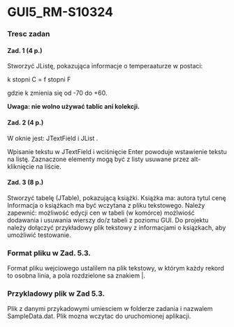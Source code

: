 GUI5_RM-S10324
==============

### Tresc zadan ###

#### Zad. 1  (4 p.) ####

Stworzyć JListę, pokazująca informacje o temperaaturze w postaci: 

k stopni C = f stopni F 

gdzie k zmienia się od -70 do +60. 

<b>Uwaga: nie wolno używać tablic ani kolekcji.</b>

#### Zad. 2  (4 p.) ####

W oknie jest: JTextField i JList . 

Wpisanie tekstu w JTextField i wciśnięcie Enter powoduje wstawienie tekstu na listę.
Zaznaczone elementy mogą być z listy usuwane przez alt-kliknięcie na liście. 


#### Zad. 3 (8 p.) ####

Stworzyć tabelę (JTable), pokazującą książki.
Książka ma:
autora
tytul
cenę 
Informacja o książkach ma być wczytana z pliku  tekstowego.
Należy zapewnić:
możliwość edycji cen w tabeli (w komórce)
możlwiość dodawania i usuwania wierszy do/z  tabeli z poziomu GUI.
Do projektu należy dołączyć przykładowy  plik tekstowy z informacjami o ksiązkach, aby umożliwić testowanie.


### Format pliku w Zad. 5.3. ###

Format pliku wejciowego ustalilem na plik tekstowy, w którym każdy rekord to osobna linia, a pola rozdzielone sa znakiem |.

### Przykladowy plik w Zad 5.3. ###

Plik z danymi przykadowymi umiesciem w folderze zadania i nazwalem SampleData.dat. Plik mozna wczytac do uruchomionej aplikacji.

